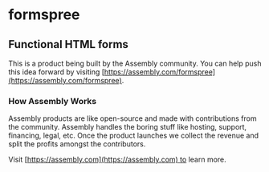 # formspree

## Functional HTML forms

This is a product being built by the Assembly community. You can help push this idea forward by visiting [https://assembly.com/formspree](https://assembly.com/formspree).

### How Assembly Works

Assembly products are like open-source and made with contributions from the community. Assembly handles the boring stuff like hosting, support, financing, legal, etc. Once the product launches we collect the revenue and split the profits amongst the contributors.

Visit [https://assembly.com](https://assembly.com) to learn more.
